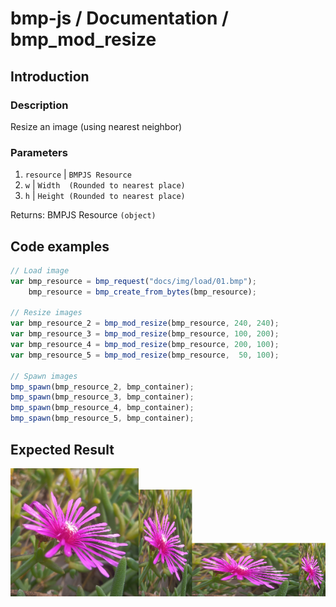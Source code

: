 # bmp-js / Documentation / bmp_mod_resize
## Introduction

### Description

Resize an image (using nearest neighbor)

### Parameters

1. `resource` | `BMPJS Resource`
2. `w` | `Width  (Rounded to nearest place)`
3. `h` | `Height (Rounded to nearest place)`

Returns: BMPJS Resource `(object)`

## Code examples

```js
// Load image
var bmp_resource = bmp_request("docs/img/load/01.bmp");
    bmp_resource = bmp_create_from_bytes(bmp_resource);

// Resize images
var bmp_resource_2 = bmp_mod_resize(bmp_resource, 240, 240);
var bmp_resource_3 = bmp_mod_resize(bmp_resource, 100, 200);
var bmp_resource_4 = bmp_mod_resize(bmp_resource, 200, 100);
var bmp_resource_5 = bmp_mod_resize(bmp_resource,  50, 100);

// Spawn images
bmp_spawn(bmp_resource_2, bmp_container);
bmp_spawn(bmp_resource_3, bmp_container);
bmp_spawn(bmp_resource_4, bmp_container);
bmp_spawn(bmp_resource_5, bmp_container);
```

## Expected Result

![expected-result](./img/030.png)
